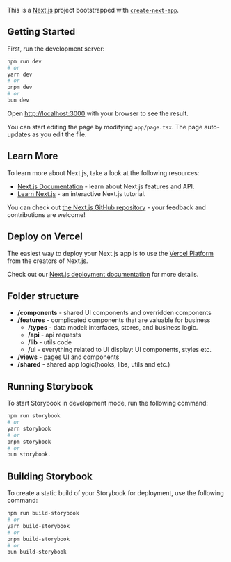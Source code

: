 This is a [Next.js](https://nextjs.org) project bootstrapped with [`create-next-app`](https://nextjs.org/docs/app/api-reference/create-next-app).

## Getting Started

First, run the development server:

```bash
npm run dev
# or
yarn dev
# or
pnpm dev
# or
bun dev
```

Open [http://localhost:3000](http://localhost:3000) with your browser to see the result.

You can start editing the page by modifying `app/page.tsx`. The page auto-updates as you edit the file.

## Learn More

To learn more about Next.js, take a look at the following resources:

- [Next.js Documentation](https://nextjs.org/docs) - learn about Next.js features and API.
- [Learn Next.js](https://nextjs.org/learn) - an interactive Next.js tutorial.

You can check out [the Next.js GitHub repository](https://github.com/vercel/next.js) - your feedback and contributions are welcome!

## Deploy on Vercel

The easiest way to deploy your Next.js app is to use the [Vercel Platform](https://vercel.com/new?utm_medium=default-template&filter=next.js&utm_source=create-next-app&utm_campaign=create-next-app-readme) from the creators of Next.js.

Check out our [Next.js deployment documentation](https://nextjs.org/docs/app/building-your-application/deploying) for more details.

## Folder structure

- **/components** - shared UI components and overridden components
- **/features** - complicated components that are valuable for business
  - **/types** - data model: interfaces, stores, and business logic.
  - **/api** - api requests
  - **/lib** - utils code
  - **/ui** - everything related to UI display: UI components, styles etc.
- **/views** - pages UI and components
- **/shared** - shared app logic(hooks, libs, utils and etc.)

## Running Storybook

To start Storybook in development mode, run the following command:

```bash
npm run storybook
# or
yarn storybook
# or
pnpm storybook
# or
bun storybook.
```

## Building Storybook

To create a static build of your Storybook for deployment, use the following command:

```bash
npm run build-storybook
# or
yarn build-storybook
# or
pnpm build-storybook
# or
bun build-storybook
```
